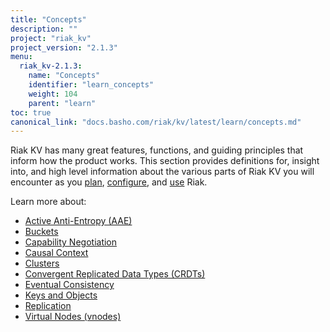 ```yaml
---
title: "Concepts"
description: ""
project: "riak_kv"
project_version: "2.1.3"
menu:
  riak_kv-2.1.3:
    name: "Concepts"
    identifier: "learn_concepts"
    weight: 104
    parent: "learn"
toc: true
canonical_link: "docs.basho.com/riak/kv/latest/learn/concepts.md"
---
```


[concept aae]: /riak/kv/2.1.3/concepts/active-anti-entropy
[concept buckets]: /riak/kv/2.1.3/concepts/buckets
[concept cap neg]: /riak/kv/2.1.3/concepts/capability-negotiation
[concept causal context]: /riak/kv/2.1.3/concepts/causal-context
[concept clusters]: /riak/kv/2.1.3/concepts/clusters
[concept crdts]: /riak/kv/2.1.3/concepts/crdts
[concept eventual consistency]: /riak/kv/2.1.3/concepts/eventual-consistency
[concept keys objects]: /riak/kv/2.1.3/concepts/keys-and-objects
[concept replication]: /riak/kv/2.1.3/concepts/replication
[concept strong consistency]: /riak/kv/2.1.3/concepts/strong-consistency
[concept vnodes]: /riak/kv/2.1.3/concepts/vnodes
[config index]: /riak/kv/2.1.3/configuring
[plan index]: /riak/kv/2.1.3/setup/planning
[use index]: /riak/kv/2.1.3/using/


Riak KV has many great features, functions, and guiding principles that inform how the product works. This section provides definitions for, insight into, and high level information about the various parts of Riak KV you will encounter as you [plan][plan index], [configure][config index], and [use][use index] Riak.  

Learn more about:

* [Active Anti-Entropy (AAE)][concept aae]* [Buckets][concept buckets]* [Capability Negotiation][concept cap neg]* [Causal Context][concept causal context]* [Clusters][concept clusters]* [Convergent Replicated Data Types (CRDTs)][concept crdts]* [Eventual Consistency][concept eventual consistency]* [Keys and Objects][concept keys objects]* [Replication][concept replication]* [Virtual Nodes (vnodes)][concept vnodes]